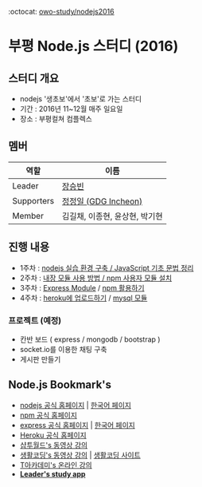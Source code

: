 :octocat: [owo-study/nodejs2016](https://github.com/owo-study/nodejs2016)
# 부평 Node.js 스터디 (2016)

## 스터디 개요
- nodejs '생초보'에서 '초보'로 가는 스터디
- 기간 : 2016년 11~12월 매주 일요일
- 장소 : 부평컬쳐 컴플렉스

## 멤버
 역할 | 이름
 --- | ---
 Leader | [장승빈](http://sbsoft.kr)
 Supporters | [정정일 (GDG Incheon)](https://plus.google.com/u/0/communities/104783014618153871181)
 Member | 김길채, 이종현, 윤상현, 박기현

## 진행 내용
- 1주차 : [nodejs 실습 환경 구축 / JavaScript 기초 문법 정리](https://github.com/owo-study/nodejs2016/blob/master/1weeks/1weeks.pdf)
- 2주차 : [내장 모듈 사용 방법 / npm 사용자 모듈 설치](https://github.com/owo-study/nodejs2016/blob/master/2weeks/2weeks.pdf)
- 3주차 : [Express Module](https://github.com/owo-study/nodejs2016/blob/master/3weeks/express.md) / [npm 활용하기](https://github.com/owo-study/nodejs2016/blob/master/3weeks/npm.md)
- 4주차 : [heroku에 업로드하기](https://github.com/owo-study/nodejs2016/blob/master/4weeks/4week.md) / [mysql 모듈](https://github.com/owo-study/nodejs2016/blob/master/4weeks/mysql.md)

### 프로젝트 (예정)
- 칸반 보드 ( express / mongodb / bootstrap )
- socket.io를 이용한 채팅 구축
- 게시판 만들기

## Node.js Bookmark's
- [nodejs 공식 홈페이지](https://nodejs.org/) | [한국어 페이지](https://nodejs.org/ko/)
- [npm 공식 홈페이지](https://www.npmjs.com/)
- [express 공식 홈페이지](http://expressjs.com/) | [한국어 페이지](http://expressjs.com/ko/)
- [Heroku 공식 홈페이지](https://www.heroku.com/)
- [샵투월드's 동영상 강의](https://www.youtube.com/playlist?list=PLsGh7Wc318khZ23kG3jliEvyKkHYe63pq)
- [생활코딩's 동영상 강의](https://www.youtube.com/playlist?list=PLuHgQVnccGMBnrdKRODJmbH7UZ2A48LBK) | [생활코딩 사이트](https://opentutorials.org/module/938)
- [T아카데미's 온라인 강의](https://tacademy.sktechx.com/live/player/listOnline.action)
- **[Leader's study app](https://node.sbsoft.kr/)**
